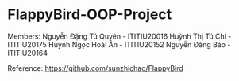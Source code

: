 # FlappyBird-OOP-Project

Members:
Nguyễn Đặng Tú Quyên - ITITIU20016
Huỳnh Thị Tú Chi - ITITIU20175
Huỳnh Ngọc Hoài Ân - ITITIU20152
Nguyễn Đăng Bảo - ITITIU20164

Reference:
https://github.com/sunzhichao/FlappyBird
